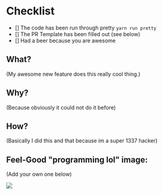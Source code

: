 # Checklist

- [] The code has been run through pretty `yarn run pretty`
- [] The PR Template has been filled out (see below)
- [] Had a beer because you are awesome

## What?

(My awesome new feature does this really cool thing.)

## Why?

(Because obviously it could not do it before)

## How?

(Basically I did this and that because im a super 1337 hacker) 

## Feel-Good "programming lol" image:

(Add your own one below)

![](https://media.giphy.com/media/13HgwGsXF0aiGY/giphy.gif)


